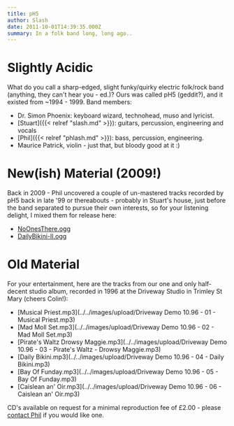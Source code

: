 ```yaml
---
title: pH5
author: Slash
date: 2011-10-01T14:39:35.000Z
summary: In a folk band long, long ago..
---
```

Slightly Acidic
===============

What do you call a sharp-edged, slight funky/quirky electric folk/rock
band (anything, they can't hear you - ed.)? Ours was called pH5
(geddit?), and it existed from ~1994 - 1999. Band members:

-   Dr. Simon Phoenix: keyboard wizard, technohead, muso and lyricist.
-   [Stuart]({{< relref "slash.md" >}}): guitars, percussion, engineering
    and vocals
-   [Phil]({{< relref "phlash.md" >}}): bass, percussion, engineering.
-   Maurice Patrick, violin - just that, but bloody good at it :)

New(ish) Material (2009!)
=========================

Back in 2009 - Phil uncovered a couple of
un-mastered tracks recorded by pH5 back in late '99 or thereabouts -
probably in Stuart's house, just before the band
separated to pursue their own interests, so for your listening delight,
I mixed them for release here:

-   [NoOnesThere.ogg](../../images/upload/NoOnesThere.ogg)
-   [DailyBikini-II.ogg](../../images/upload/DailyBikini-II.ogg)

Old Material
============

For your entertainment, here are the tracks from our one and
only half-decent studio album, recorded in 1996 at the Driveway Studio
in Trimley St Mary (cheers Colin!):

-   [Musical Priest.mp3](../../images/upload/Driveway Demo 10.96 - 01 - Musical Priest.mp3)
-   [Mad Moll Set.mp3](../../images/upload/Driveway Demo 10.96 - 02 - Mad Moll Set.mp3)
-   [Pirate's Waltz Drowsy Maggie.mp3](../../images/upload/Driveway Demo 10.96 - 03 - Pirate's Waltz - Drowsy Maggie.mp3)
-   [Daily Bikini.mp3](../../images/upload/Driveway Demo 10.96 - 04 - Daily Bikini.mp3)
-   [Bay Of Funday.mp3](../../images/upload/Driveway Demo 10.96 - 05 - Bay Of Funday.mp3)
-   [Caislean an' Oir.mp3](../../images/upload/Driveway Demo 10.96 - 06 - Caislean an' Oir.mp3)

CD's available on request for a minimal reproduction fee of £2.00 -
please [contact Phil](mailto:phil.ph5@ashbysoft.com) if you
would like one.
